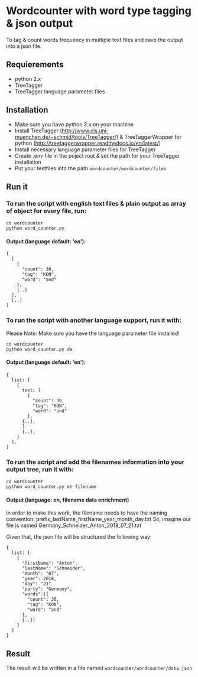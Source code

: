 # Wordcounter with word type tagging & json output
To tag & count words frequency in multiple text files and save the output into a json file.

## Requierements
- python 2.x
- TreeTagger
- TreeTagger language parameter files 

## Installation
- Make sure you have python 2.x on your machine
- Install TreeTagger (http://www.cis.uni-muenchen.de/~schmid/tools/TreeTagger/) & TreeTaggerWrapper for python (http://treetaggerwrapper.readthedocs.io/en/latest/)
- Install necessary language parameter files for TreeTagger
- Create .env file in the poject root & set the path for your TreeTagger installation
- Put your textfiles into  the path `wordcounter/wordcounter/files`

## Run it
### To run the script with english text files & plain output as array of object for every file, run:

```
cd wordcounter
python word_counter.py
```

#### Output (language default: 'en'):
```
[
  [
    {
      "count": 30,
      "tag": "KON",
      "word": "and"
    }, 
    {..}
  ],
  [..]
]
```

### To run the script with another language support, run it with:
Please Note: Make sure you have the language parameter file installed!

```
cd wordcounter
python word_counter.py de
```

#### Output (language default: 'en'):
```
{
  list: [
    {
      text: [
        {
          "count": 30,
          "tag": "KON",
          "word": "und"
        }, 
      {..},
      ]
      {..},
    }
  ],
]
```

### To run the script and add the filenames information into your output tree, run it with:

```
cd wordcounter
python word_counter.py en filename
```

#### Output (language: en, filename data enrichment)

In order to make this work, the filename needs to have the naming convention: prefix_lastName_firstName_year_month_day.txt
So, imagine our file is named Germany_Schneider_Anton_2018_07_21.txt

Given that, the json file will be structured the following way:

```
{
  list: [
    {
      "firstName": "Anton",
      "lastName": "Schneider",
      "month": "07",
      "year": 2018,
      "day": "21"
      "party": "Germany",
      "words":[{
        "count": 30,
        "tag": "KON",
        "word": "and"
      }, 
      {..}]
    }
  ]
}
```


## Result
The result will be written in a file named `wordcounter/wordcounter/data.json`
